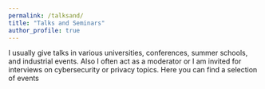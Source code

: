 ```yaml
---
permalink: /talksand/
title: "Talks and Seminars"
author_profile: true
---
```


I usually give talks in various universities, conferences, summer schools, and industrial events. Also I often act as a moderator or I am invited for interviews on cybersecurity or privacy topics. Here you can find a selection of events 